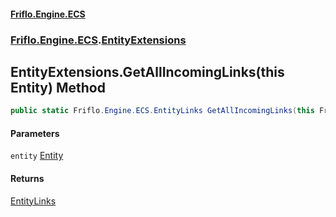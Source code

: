 #### [Friflo.Engine.ECS](index.md 'index')
### [Friflo.Engine.ECS](Friflo.Engine.ECS.md 'Friflo.Engine.ECS').[EntityExtensions](EntityExtensions.md 'Friflo.Engine.ECS.EntityExtensions')

## EntityExtensions.GetAllIncomingLinks(this Entity) Method

```csharp
public static Friflo.Engine.ECS.EntityLinks GetAllIncomingLinks(this Friflo.Engine.ECS.Entity entity);
```
#### Parameters

<a name='Friflo.Engine.ECS.EntityExtensions.GetAllIncomingLinks(thisFriflo.Engine.ECS.Entity).entity'></a>

`entity` [Entity](Entity.md 'Friflo.Engine.ECS.Entity')

#### Returns
[EntityLinks](EntityLinks.md 'Friflo.Engine.ECS.EntityLinks')